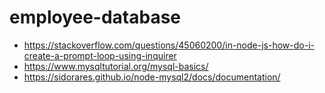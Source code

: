 # employee-database
- https://stackoverflow.com/questions/45060200/in-node-js-how-do-i-create-a-prompt-loop-using-inquirer
- https://www.mysqltutorial.org/mysql-basics/
- https://sidorares.github.io/node-mysql2/docs/documentation/